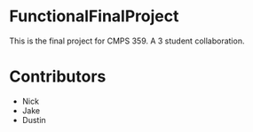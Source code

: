# FunctionalFinalProject
This is the final project for CMPS 359. A 3 student collaboration.
# Contributors
* Nick
* Jake
* Dustin